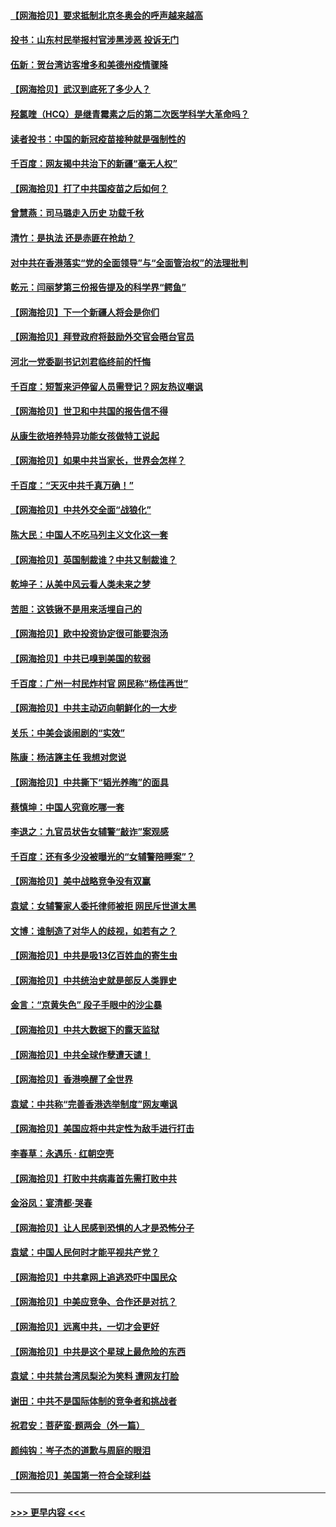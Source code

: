 #### [【网海拾贝】要求抵制北京冬奥会的呼声越来越高](../pages/nsc993/n12868962.md?t=04102151) 
#### [投书：山东村民举报村官涉黑涉恶 投诉无门](../pages/nsc993/n12869726.md?t=04102151) 
#### [伍新：贺台湾访客增多和美德州疫情骤降](../pages/nsc993/n12865651.md?t=04102151) 
#### [【网海拾贝】武汉到底死了多少人？](../pages/nsc993/n12863707.md?t=04102151) 
#### [羟氯喹（HCQ）是继青霉素之后的第二次医学科学大革命吗？](../pages/nsc993/n12638564.md?t=04102151) 
#### [读者投书：中国的新冠疫苗接种就是强制性的](../pages/nsc993/n12859932.md?t=04102151) 
#### [千百度：网友揭中共治下的新疆“毫无人权”](../pages/nsc993/n12858385.md?t=04102151) 
#### [【网海拾贝】打了中共国疫苗之后如何？](../pages/nsc993/n12857866.md?t=04102151) 
#### [曾慧燕：司马璐走入历史 功载千秋](../pages/nsc993/n12856996.md?t=04102151) 
#### [清竹：是执法 还是赤匪在抢劫？](../pages/nsc993/n12856952.md?t=04102151) 
#### [对中共在香港落实“党的全面领导”与“全面管治权”的法理批判](../pages/nsc993/n12856929.md?t=04102151) 
#### [乾元：闫丽梦第三份报告提及的科学界“鳄鱼”](../pages/nsc993/n12855985.md?t=04102151) 
#### [【网海拾贝】下一个新疆人将会是你们](../pages/nsc993/n12855864.md?t=04102151) 
#### [【网海拾贝】拜登政府将鼓励外交官会晤台官员](../pages/nsc993/n12853615.md?t=04102151) 
#### [河北一党委副书记刘君临终前的忏悔](../pages/nsc993/n12849420.md?t=04102151) 
#### [千百度：短暂来沪停留人员需登记？网友热议嘲讽](../pages/nsc993/n12853497.md?t=04102151) 
#### [【网海拾贝】世卫和中共国的报告信不得](../pages/nsc993/n12850902.md?t=04102151) 
#### [从康生欲培养特异功能女孩做特工说起](../pages/nsc993/n12849289.md?t=04102151) 
#### [【网海拾贝】如果中共当家长，世界会怎样？](../pages/nsc993/n12848436.md?t=04102151) 
#### [千百度：“天灭中共千真万确！”](../pages/nsc993/n12845659.md?t=04102151) 
#### [【网海拾贝】中共外交全面“战狼化”](../pages/nsc993/n12845607.md?t=04102151) 
#### [陈大民：中国人不吃马列主义文化这一套](../pages/nsc993/n12842496.md?t=04102151) 
#### [【网海拾贝】英国制裁谁？中共又制裁谁？](../pages/nsc993/n12840909.md?t=04102151) 
#### [乾坤子：从美中风云看人类未来之梦](../pages/nsc993/n12840590.md?t=04102151) 
#### [苦胆：这铁锹不是用来活埋自己的](../pages/nsc993/n12839512.md?t=04102151) 
#### [【网海拾贝】欧中投资协定很可能要泡汤](../pages/nsc993/n12835122.md?t=04102151) 
#### [【网海拾贝】中共已嗅到美国的软弱](../pages/nsc993/n12832411.md?t=04102151) 
#### [千百度：广州一村民炸村官 网民称“杨佳再世”](../pages/nsc993/n12832380.md?t=04102151) 
#### [【网海拾贝】中共主动迈向朝鲜化的一大步](../pages/nsc993/n12829887.md?t=04102151) 
#### [关乐：中美会谈闹剧的“实效”](../pages/nsc993/n12826698.md?t=04102151) 
#### [陈康：杨洁篪主任  我想对您说](../pages/nsc993/n12826609.md?t=04102151) 
#### [【网海拾贝】中共撕下“韬光养晦”的面具](../pages/nsc993/n12826459.md?t=04102151) 
#### [蔡慎坤：中国人究竟吃哪一套](../pages/nsc993/n12826010.md?t=04102151) 
#### [李退之：九官员状告女辅警“敲诈”案观感](../pages/nsc993/n12823984.md?t=04102151) 
#### [千百度：还有多少没被曝光的“女辅警陪睡案”？](../pages/nsc993/n12822136.md?t=04102151) 
#### [【网海拾贝】美中战略竞争没有双赢](../pages/nsc993/n12822105.md?t=04102151) 
#### [袁斌：女辅警家人委托律师被拒 网民斥世道太黑](../pages/nsc993/n12822004.md?t=04102151) 
#### [文博：谁制造了对华人的歧视，如若有之？](../pages/nsc993/n12821635.md?t=04102151) 
#### [【网海拾贝】中共是吸13亿百姓血的寄生虫](../pages/nsc993/n12819191.md?t=04102151) 
#### [【网海拾贝】中共统治史就是部反人类罪史](../pages/nsc993/n12816738.md?t=04102151) 
#### [金言：“京黄失色” 段子手眼中的沙尘暴](../pages/nsc993/n12815700.md?t=04102151) 
#### [【网海拾贝】中共大数据下的露天监狱](../pages/nsc993/n12811075.md?t=04102151) 
#### [【网海拾贝】中共全球作孽遭天谴！](../pages/nsc993/n12810258.md?t=04102151) 
#### [【网海拾贝】香港唤醒了全世界](../pages/nsc993/n12809100.md?t=04102151) 
#### [袁斌：中共称“完善香港选举制度”网友嘲讽](../pages/nsc993/n12808994.md?t=04102151) 
#### [【网海拾贝】美国应将中共定性为敌手进行打击](../pages/nsc993/n12806870.md?t=04102151) 
#### [李春草：永遇乐 · 红朝空壳](../pages/nsc993/n12805365.md?t=04102151) 
#### [【网海拾贝】打败中共病毒首先需打败中共](../pages/nsc993/n12803930.md?t=04102151) 
#### [金浴凤：宴清都‧哭春](../pages/nsc993/n12801601.md?t=04102151) 
#### [【网海拾贝】让人民感到恐惧的人才是恐怖分子](../pages/nsc993/n12799347.md?t=04102151) 
#### [袁斌：中国人民何时才能平视共产党？](../pages/nsc993/n12799306.md?t=04102151) 
#### [【网海拾贝】中共拿网上追逃恐吓中国民众](../pages/nsc993/n12796905.md?t=04102151) 
#### [【网海拾贝】中美应竞争、合作还是对抗？](../pages/nsc993/n12794675.md?t=04102151) 
#### [【网海拾贝】远离中共，一切才会更好](../pages/nsc993/n12793572.md?t=04102151) 
#### [【网海拾贝】中共是这个星球上最危险的东西](../pages/nsc993/n12791400.md?t=04102151) 
#### [袁斌：中共禁台湾凤梨沦为笑料 遭网友打脸](../pages/nsc993/n12791335.md?t=04102151) 
#### [谢田：中共不是国际体制的竞争者和挑战者](../pages/nsc993/n12791212.md?t=04102151) 
#### [祝君安：菩萨蛮·题两会（外一篇）](../pages/nsc993/n12786801.md?t=04102151) 
#### [颜纯钩：岑子杰的道歉与周庭的眼泪](../pages/nsc993/n12786775.md?t=04102151) 
#### [【网海拾贝】美国第一符合全球利益](../pages/nsc993/n12786666.md?t=04102151) 

----
#### [ >>> 更早内容 <<< ](../indexes/nsc993-earlier.md)
